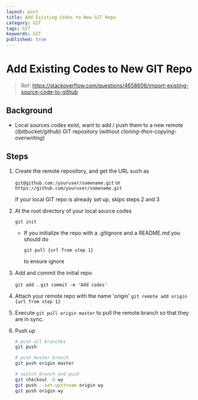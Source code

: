 ```yaml
---
layout: post
title: Add Existing Codes to New GIT Repo
category: GIT
tags: GIT
keywords: GIT
published: true
---
```


# Add Existing Codes to New GIT Repo

> Ref: https://stackoverflow.com/questions/4658606/import-existing-source-code-to-github

## Background

- Local sources codes exist,  want to add / push them to a new remote ((bitbucket/github) GIT repository (without *cloning-then-copying-overwriting*)


## Steps

1. Create the remote repository, and get the URL such as

    `git@github.com:/youruser/somename.git`
    or 
    `https://github.com/youruser/somename.git`

    If your local GIT repo is already set up, skips steps 2 and 3

2. At the root directory of your local source codes
    
    `git init`

    - If you initialize the repo with a .gitignore and a README.md you should do 

        `git pull {url from step 1}`

        to ensure ignore

3. Add and commit the initial repo

    `git add .` 
    `git commit -m 'Add codes'`

4. Attach your remote repo with the name 'origin'
    `git remote add origin {url from step 1}`

5. Execute 
    `git pull origin master`
    to pull the remote branch so that they are in sync.

6. Push up 
    ```bash
    # push all branches
    git push  

    # push master branch
    git push origin master  

    # switch branch and push
    git checkout -b wy
    git push --set-upstream origin wy 
    git push origin wy
    ```